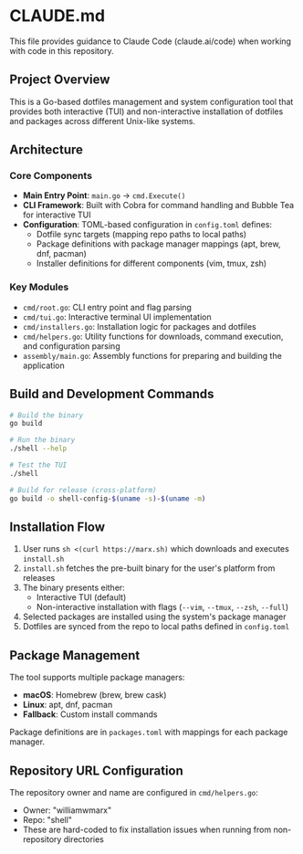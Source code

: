 # CLAUDE.md

This file provides guidance to Claude Code (claude.ai/code) when working with code in this repository.

## Project Overview

This is a Go-based dotfiles management and system configuration tool that provides both interactive (TUI) and non-interactive installation of dotfiles and packages across different Unix-like systems.

## Architecture

### Core Components

- **Main Entry Point**: `main.go` → `cmd.Execute()`
- **CLI Framework**: Built with Cobra for command handling and Bubble Tea for interactive TUI
- **Configuration**: TOML-based configuration in `config.toml` defines:
  - Dotfile sync targets (mapping repo paths to local paths)
  - Package definitions with package manager mappings (apt, brew, dnf, pacman)
  - Installer definitions for different components (vim, tmux, zsh)

### Key Modules

- `cmd/root.go`: CLI entry point and flag parsing
- `cmd/tui.go`: Interactive terminal UI implementation
- `cmd/installers.go`: Installation logic for packages and dotfiles
- `cmd/helpers.go`: Utility functions for downloads, command execution, and configuration parsing
- `assembly/main.go`: Assembly functions for preparing and building the application

## Build and Development Commands

```bash
# Build the binary
go build

# Run the binary
./shell --help

# Test the TUI
./shell

# Build for release (cross-platform)
go build -o shell-config-$(uname -s)-$(uname -m)
```

## Installation Flow

1. User runs `sh <(curl https://marx.sh)` which downloads and executes `install.sh`
2. `install.sh` fetches the pre-built binary for the user's platform from releases
3. The binary presents either:
   - Interactive TUI (default)
   - Non-interactive installation with flags (`--vim`, `--tmux`, `--zsh`, `--full`)
4. Selected packages are installed using the system's package manager
5. Dotfiles are synced from the repo to local paths defined in `config.toml`

## Package Management

The tool supports multiple package managers:
- **macOS**: Homebrew (brew, brew cask)
- **Linux**: apt, dnf, pacman
- **Fallback**: Custom install commands

Package definitions are in `packages.toml` with mappings for each package manager.

## Repository URL Configuration

The repository owner and name are configured in `cmd/helpers.go`:
- Owner: "williamwmarx"
- Repo: "shell"
- These are hard-coded to fix installation issues when running from non-repository directories